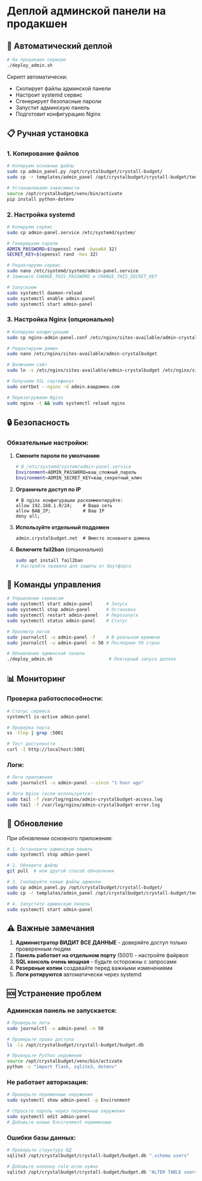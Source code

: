 # Деплой админской панели на продакшен

## 🚀 Автоматический деплой

```bash
# На продакшен сервере
./deploy_admin.sh
```

Скрипт автоматически:
- Скопирует файлы админской панели
- Настроит systemd сервис
- Сгенерирует безопасные пароли
- Запустит админскую панель
- Подготовит конфигурацию Nginx

## 📋 Ручная установка

### 1. Копирование файлов

```bash
# Копируем основные файлы
sudo cp admin_panel.py /opt/crystalbudget/crystall-budget/
sudo cp -r templates/admin_panel /opt/crystalbudget/crystall-budget/templates/

# Устанавливаем зависимости
source /opt/crystalbudget/venv/bin/activate
pip install python-dotenv
```

### 2. Настройка systemd

```bash
# Копируем сервис
sudo cp admin-panel.service /etc/systemd/system/

# Генерируем пароли
ADMIN_PASSWORD=$(openssl rand -base64 32)
SECRET_KEY=$(openssl rand -hex 32)

# Редактируем сервис
sudo nano /etc/systemd/system/admin-panel.service
# Замените CHANGE_THIS_PASSWORD и CHANGE_THIS_SECRET_KEY

# Запускаем
sudo systemctl daemon-reload
sudo systemctl enable admin-panel
sudo systemctl start admin-panel
```

### 3. Настройка Nginx (опционально)

```bash
# Копируем конфигурацию
sudo cp nginx-admin-panel.conf /etc/nginx/sites-available/admin-crystalbudget

# Редактируем домен
sudo nano /etc/nginx/sites-available/admin-crystalbudget

# Включаем сайт
sudo ln -s /etc/nginx/sites-available/admin-crystalbudget /etc/nginx/sites-enabled/

# Получаем SSL сертификат
sudo certbot --nginx -d admin.вашдомен.com

# Перезагружаем Nginx
sudo nginx -t && sudo systemctl reload nginx
```

## 🔒 Безопасность

### Обязательные настройки:

1. **Смените пароли по умолчанию**
   ```bash
   # В /etc/systemd/system/admin-panel.service
   Environment=ADMIN_PASSWORD=ваш_сложный_пароль
   Environment=ADMIN_SECRET_KEY=ваш_секретный_ключ
   ```

2. **Ограничьте доступ по IP**
   ```nginx
   # В nginx конфигурации раскомментируйте:
   allow 192.168.1.0/24;    # Ваша сеть
   allow ВАШ_IP;            # Ваш IP
   deny all;
   ```

3. **Используйте отдельный поддомен**
   ```
   admin.crystalbudget.net  # Вместо основного домена
   ```

4. **Включите fail2ban** (опционально)
   ```bash
   sudo apt install fail2ban
   # Настройте правила для защиты от брутфорса
   ```

## 🔧 Команды управления

```bash
# Управление сервисом
sudo systemctl start admin-panel     # Запуск
sudo systemctl stop admin-panel      # Остановка
sudo systemctl restart admin-panel   # Перезапуск
sudo systemctl status admin-panel    # Статус

# Просмотр логов
sudo journalctl -u admin-panel -f    # В реальном времени
sudo journalctl -u admin-panel -n 50 # Последние 50 строк

# Обновление админской панели
./deploy_admin.sh                     # Повторный запуск деплоя
```

## 📊 Мониторинг

### Проверка работоспособности:

```bash
# Статус сервиса
systemctl is-active admin-panel

# Проверка порта
ss -tlnp | grep :5001

# Тест доступности
curl -I http://localhost:5001
```

### Логи:

```bash
# Логи приложения
sudo journalctl -u admin-panel --since "1 hour ago"

# Логи Nginx (если используется)
sudo tail -f /var/log/nginx/admin-crystalbudget-access.log
sudo tail -f /var/log/nginx/admin-crystalbudget-error.log
```

## 🔄 Обновление

При обновлении основного приложения:

```bash
# 1. Остановите админскую панель
sudo systemctl stop admin-panel

# 2. Обновите файлы
git pull  # или другой способ обновления

# 3. Скопируйте новые файлы админки
sudo cp admin_panel.py /opt/crystalbudget/crystall-budget/
sudo cp -r templates/admin_panel /opt/crystalbudget/crystall-budget/templates/

# 4. Запустите админскую панель
sudo systemctl start admin-panel
```

## ⚠️ Важные замечания

1. **Администратор ВИДИТ ВСЕ ДАННЫЕ** - доверяйте доступ только проверенным людям
2. **Панель работает на отдельном порту** (5001) - настройте файрвол
3. **SQL консоль очень мощная** - будьте осторожны с запросами
4. **Резервные копии** создавайте перед важными изменениями
5. **Логи ротируются** автоматически через systemd

## 🆘 Устранение проблем

### Админская панель не запускается:
```bash
# Проверьте логи
sudo journalctl -u admin-panel -n 50

# Проверьте права доступа
ls -la /opt/crystalbudget/crystall-budget/budget.db

# Проверьте Python окружение
source /opt/crystalbudget/venv/bin/activate
python -c "import flask, sqlite3, dotenv"
```

### Не работает авторизация:
```bash
# Проверьте переменные окружения
sudo systemctl show admin-panel -p Environment

# Сбросьте пароль через переменные окружения
sudo systemctl edit admin-panel
# Добавьте новые Environment переменные
```

### Ошибки базы данных:
```bash
# Проверьте структуру БД
sqlite3 /opt/crystalbudget/crystall-budget/budget.db ".schema users"

# Добавьте колонку role если нужно
sqlite3 /opt/crystalbudget/crystall-budget/budget.db "ALTER TABLE users ADD COLUMN role TEXT DEFAULT 'user';"
```